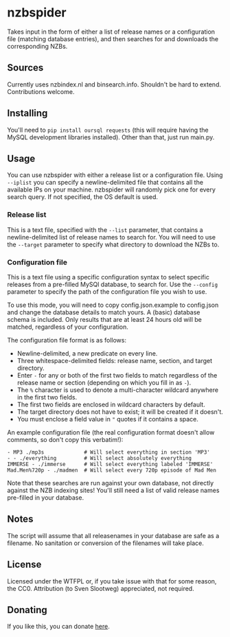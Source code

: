# nzbspider

Takes input in the form of either a list of release names or a 
configuration file (matching database entries), and then searches for
and downloads the corresponding NZBs.

## Sources

Currently uses nzbindex.nl and binsearch.info. Shouldn't be hard to
extend. Contributions welcome.

## Installing

You'll need to `pip install oursql requests` (this will require having 
the MySQL development libraries installed). Other than that, just run 
main.py.

## Usage

You can use nzbspider with either a release list or a configuration 
file. Using `--iplist` you can specify a newline-delimited file that
contains all the available IPs on your machine. nzbspider will randomly
pick one for every search query. If not specified, the OS default is 
used.

### Release list

This is a text file, specified with the `--list` parameter, that
contains a newline-delimited list of release names to search for. You
will need to use the `--target` parameter to specify what directory to
download the NZBs to.

### Configuration file

This is a text file using a specific configuration syntax to select
specific releases from a pre-filled MySQl database, to search for. Use
the `--config` parameter to specify the path of the configuration file
you wish to use.

To use this mode, you will need to copy config.json.example to 
config.json and change the database details to match yours. A (basic) 
database schema is included. Only results that are at least 24 hours old
will be matched, regardless of your configuration.

The configuration file format is as follows:

* Newline-delimited, a new predicate on every line.
* Three whitespace-delimited fields: release name, section, and target 
  directory.
* Enter `-` for any or both of the first two fields to match regardless
  of the release name or section (depending on which you fill in as `-`).
* The `%` character is used to denote a multi-character wildcard
  anywhere in the first two fields.
* The first two fields are enclosed in wildcard characters by default.
* The target directory does not have to exist; it will be created if it
  doesn't.
* You must enclose a field value in `"` quotes if it contains a space.
  
An example configuration file (the real configuration format doesn't
allow comments, so don't copy this verbatim!):

	- MP3 ./mp3s             # Will select everything in section 'MP3'
	- - ./everything         # Will select absolutely everything
	IMMERSE - ./immerse      # Will select everything labeled 'IMMERSE'
	Mad.Men%720p - ./madmen  # Will select every 720p episode of Mad Men
	
Note that these searches are run against your own database, not directly
against the NZB indexing sites! You'll still need a list of valid 
release names pre-filled in your database.

## Notes

The script will assume that all releasenames in your database are safe
as a filename. No sanitation or conversion of the filenames will take
place.

## License

Licensed under the WTFPL or, if you take issue with that for some
reason, the CC0. Attribution (to Sven Slootweg) appreciated, not 
required.

## Donating

If you like this, you can donate 
[here](http://cryto.net/~joepie91/donate.html).
